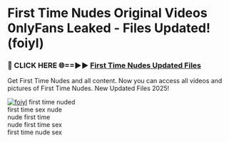# First Time Nudes Original Videos 0nlyFans Leaked - Files Updated! (foiyl)

<h3>🔴 CLICK HERE 🌐==►► <a href="https://tinyurl.com/4mcuefdz" rel="nofollow">First Time Nudes Updated Files</a></h3>

Get First Time Nudes and all content. Now you can access all videos and pictures of First Time Nudes. New Updated Files 2025!

[![foiyl](https://i.imgur.com/StAQSOY.gif)](https://tinyurl.com/4mcuefdz)
first time nuded<br>
first time sex nude<br>
nude first time<br>
nude first time sex<br>
first time nude sex